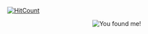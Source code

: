 [![HitCount](http://hits.dwyl.com/byt3bl33d3r/byt3bl33d3r.svg)](http://hits.dwyl.com/byt3bl33d3r/byt3bl33d3r)

<p align="center">
  <img src="https://media.giphy.com/media/DBfYJqH5AokgM/giphy.gif" alt="You found me!"/>
</p>
